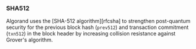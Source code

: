 ### SHA512
Algorand uses the [SHA-512 algorithm][rfcsha] to strengthen post-quantum security
for the previous block hash (`prev512`) and transaction commitment (`txn512`)
in the block header by increasing collision resistance against Grover's algorithm.
